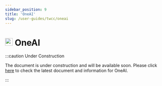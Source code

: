 ```yaml
---
sidebar_position: 9
title: 'OneAI'
slug: /user-guides/twcc/oneai
---
```




# <img src="https://cos.twcc.ai/SYS-MANUAL/uploads/upload_a997c10eb5d383ad9ec2ae25a359f64e.png" width="25" height="25"/> OneAI


:::caution Under Construction

The document is under construction and will be available soon. 
Please click [here](https://man.twcc.ai/@twccdocs/doc-oneai-main-en) to check the latest document and  information for OneAI.

:::



